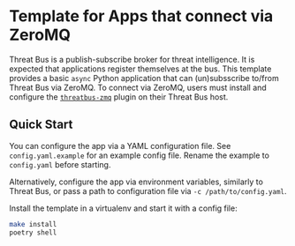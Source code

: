 Template for Apps that connect via ZeroMQ
=========================================

Threat Bus is a publish-subscribe broker for threat intelligence. It is expected
that applications register themselves at the bus. This template provides a basic
`async` Python application that can (un)subsscribe to/from Threat Bus via
ZeroMQ. To connect via ZeroMQ, users must install and configure the
[`threatbus-zmq`](https://pypi.org/project/threatbus-zmq/) plugin on
their Threat Bus host.

## Quick Start

You can configure the app via a YAML configuration file. See
`config.yaml.example` for an example config file. Rename the example to
`config.yaml` before starting.

Alternatively, configure the app via environment variables, similarly to Threat
Bus, or pass a path to configuration file via `-c /path/to/config.yaml`.

Install the template in a virtualenv and start it with a config file:

```sh
make install
poetry shell
```
